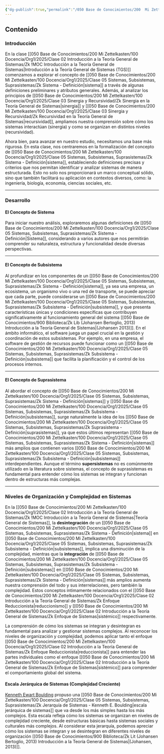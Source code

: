 ```yaml
---
{"dg-publish":true,"permalink":"/050 Base de Conocimientos/200  Mi Zettelkasten/100 Docencia/Org1/2025/Clase 05 Sistemas, Subsistemas, Suprasistemas/Zk !MOC Sistemas, Subsistemas y Suprasistemas/","tags":["diagramaCausal","sistema"]}
---
```


## Contenido

### Introducción
En la clase [[050 Base de Conocimientos/200  Mi Zettelkasten/100 Docencia/Org1/2025/Clase 02 Introducción a la Teoría General de Sistemas/Zk !MOC Introducción a la Teoría General de Sistemas\|Introducción a la Teoría General de Sistemas (TGS)]] comenzamos a explorar el concepto de [[050 Base de Conocimientos/200  Mi Zettelkasten/100 Docencia/Org1/2025/Clase 05 Sistemas, Subsistemas, Suprasistemas/Zk Sistema - Definición\|sistema]] a través de algunas definiciones preliminares y atributos generales. Además, al analizar los principios de [[050 Base de Conocimientos/200  Mi Zettelkasten/100 Docencia/Org1/2025/Clase 03 Sinergia y Recursividad/Zk Sinergia en la Teoría General de Sistemas\|sinergia]] y [[050 Base de Conocimientos/200  Mi Zettelkasten/100 Docencia/Org1/2025/Clase 03 Sinergia y Recursividad/Zk Recursividad en la Teoría General de Sistemas\|recursividad]], ampliamos nuestra comprensión sobre cómo los sistemas interactúan (sinergia) y como se organizan en distintos niveles (recursividad).

Ahora bien, para avanzar en nuestro estudio, necesitamos una base más rigurosa. En esta clase, nos centraremos en la formalización del concepto de [[050 Base de Conocimientos/200  Mi Zettelkasten/100 Docencia/Org1/2025/Clase 05 Sistemas, Subsistemas, Suprasistemas/Zk Sistema - Definición\|sistema]], estableciendo definiciones precisas y criterios que nos permitan identificar y analizar sistemas de manera estructurada. Esto no solo nos proporcionará un marco conceptual sólido, sino que también facilitará su aplicación en contextos diversos, como: la ingeniería, biología, economía, ciencias sociales, etc.

----
### Desarrollo

#### El Concepto de Sistema
Para iniciar nuestro análisis, exploraremos algunas definiciones de [[050 Base de Conocimientos/200  Mi Zettelkasten/100 Docencia/Org1/2025/Clase 05 Sistemas, Subsistemas, Suprasistemas/Zk Sistema - Definición\|Sistema]], considerando a varios autores que nos permitirán comprender su naturaleza, estructura y funcionalidad desde diversas perspectivas.

----
#### El Concepto de Subsistema

Al profundizar en los componentes de un [[050 Base de Conocimientos/200  Mi Zettelkasten/100 Docencia/Org1/2025/Clase 05 Sistemas, Subsistemas, Suprasistemas/Zk Sistema - Definición\|sistema]], ya sea una empresa, un ecosistema, un organismo vivo o una red de transporte, se puede apreciar que cada parte, puede considerarse un [[050 Base de Conocimientos/200  Mi Zettelkasten/100 Docencia/Org1/2025/Clase 05 Sistemas, Subsistemas, Suprasistemas/Zk Subsistema - Definición\|subsistema]], y que presenta características únicas y condiciones específicas que contribuyen significativamente al funcionamiento general del sistema [[050 Base de Conocimientos/900 Biblioteca/Zk Lib (Johansen Bertoglio, 2013) Introducción a la Teoría General de Sistemas\|(Johansen 2013)]]. En el ámbito informático, el software juega un papel crucial en la gestión y coordinación de estos subsistemas. Por ejemplo, en una empresa, el software de gestión de recursos puede funcionar como un [[050 Base de Conocimientos/200  Mi Zettelkasten/100 Docencia/Org1/2025/Clase 05 Sistemas, Subsistemas, Suprasistemas/Zk Subsistema - Definición\|subsistema]] que facilita la planificación y el control de los procesos internos. 

----
#### El Concepto de Suprasistema
Al abordar el concepto de [[050 Base de Conocimientos/200  Mi Zettelkasten/100 Docencia/Org1/2025/Clase 05 Sistemas, Subsistemas, Suprasistemas/Zk Sistema - Definición\|sistemas]] y [[050 Base de Conocimientos/200  Mi Zettelkasten/100 Docencia/Org1/2025/Clase 05 Sistemas, Subsistemas, Suprasistemas/Zk Subsistema - Definición\|subsistemas]], surge naturalmente la idea de los [[050 Base de Conocimientos/200  Mi Zettelkasten/100 Docencia/Org1/2025/Clase 05 Sistemas, Subsistemas, Suprasistemas/Zk Suprasistema - Definición\|suprasistemas]], ya que estos últimos representan [[050 Base de Conocimientos/200  Mi Zettelkasten/100 Docencia/Org1/2025/Clase 05 Sistemas, Subsistemas, Suprasistemas/Zk Sistema - Definición\|sistemas]] más amplios que contienen varios [[050 Base de Conocimientos/200  Mi Zettelkasten/100 Docencia/Org1/2025/Clase 05 Sistemas, Subsistemas, Suprasistemas/Zk Subsistema - Definición\|subsistemas]] interdependientes. Aunque el término **supersistemas** no es comúnmente utilizado en la literatura sobre sistemas, el concepto de suprasistemas es fundamental para entender cómo los sistemas se integran y funcionan dentro de estructuras más complejas.

----
### Niveles de Organización y Complejidad en Sistemas

En la [[050 Base de Conocimientos/200  Mi Zettelkasten/100 Docencia/Org1/2025/Clase 02 Introducción a la Teoría General de Sistemas/Zk !MOC Introducción a la Teoría General de Sistemas\|Teoría General de Sistemas]], la **desintegración** de un [[050 Base de Conocimientos/200  Mi Zettelkasten/100 Docencia/Org1/2025/Clase 05 Sistemas, Subsistemas, Suprasistemas/Zk Sistema - Definición\|sistema]] en [[050 Base de Conocimientos/200  Mi Zettelkasten/100 Docencia/Org1/2025/Clase 05 Sistemas, Subsistemas, Suprasistemas/Zk Subsistema - Definición\|subsistemas]], implica una disminución de la complejidad, mientras que la **integración** de [[050 Base de Conocimientos/200  Mi Zettelkasten/100 Docencia/Org1/2025/Clase 05 Sistemas, Subsistemas, Suprasistemas/Zk Subsistema - Definición\|subsistemas]] en [[050 Base de Conocimientos/200  Mi Zettelkasten/100 Docencia/Org1/2025/Clase 05 Sistemas, Subsistemas, Suprasistemas/Zk Sistema - Definición\|sistemas]] más amplios aumenta nuestra comprensión del todo y sus interrelaciones, pero también la complejidad. Estos conceptos íntimamente relacionados con el [[050 Base de Conocimientos/200  Mi Zettelkasten/100 Docencia/Org1/2025/Clase 02 Introducción a la Teoría General de Sistemas/Zk Enfoque Reduccionista\|reduccionismo]] y [[050 Base de Conocimientos/200  Mi Zettelkasten/100 Docencia/Org1/2025/Clase 02 Introducción a la Teoría General de Sistemas/Zk Enfoque de Sistemas\|sistémico]] respectivamente.

La comprensión de cómo los sistemas se integran y desintegran es fundamental para analizar y gestionar sistemas complejos. Al reconocer los niveles de organización y complejidad, podemos aplicar tanto el enfoque [[050 Base de Conocimientos/200  Mi Zettelkasten/100 Docencia/Org1/2025/Clase 02 Introducción a la Teoría General de Sistemas/Zk Enfoque Reduccionista\|reduccionista]] para entender las partes individuales como el enfoque [[050 Base de Conocimientos/200  Mi Zettelkasten/100 Docencia/Org1/2025/Clase 02 Introducción a la Teoría General de Sistemas/Zk Enfoque de Sistemas\|sistémico]] para comprender el comportamiento global del sistema.

#### Escala Jerárquica de Sistemas (Complejidad Creciente)

[Kenneth Ewart Boulding](https://es.wikipedia.org/wiki/Kenneth_Boulding) propuso una [[050 Base de Conocimientos/200  Mi Zettelkasten/100 Docencia/Org1/2025/Clase 05 Sistemas, Subsistemas, Suprasistemas/Zk Jerarquía de Sistemas - Kenneth E. Boulding\|escala jerárquica de sistemas]] que va desde los más simples hasta los más complejos. Esta escala refleja cómo los sistemas se organizan en niveles de complejidad creciente, desde estructuras básicas hasta sistemas sociales y culturales más complejos. Al considerar esta jerarquía, podemos apreciar cómo los sistemas se integran y se desintegran en diferentes niveles de organización [[050 Base de Conocimientos/900 Biblioteca/Zk Lit (Johansen Bertoglio, 2013) Introducción a la Teoría General de Sistemas\|(Johansen, 2013)]].